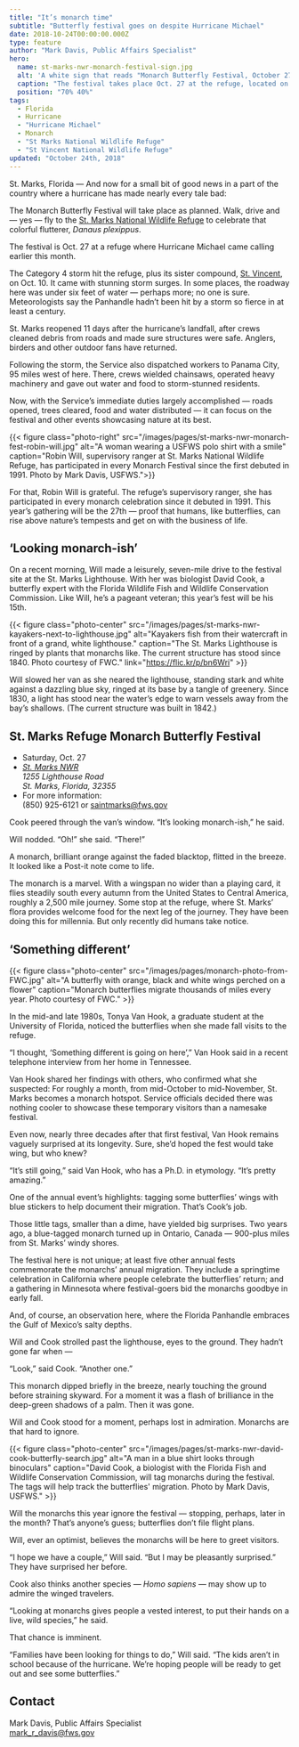 ```yaml
---
title: "It’s monarch time"
subtitle: "Butterfly festival goes on despite Hurricane Michael"
date: 2018-10-24T00:00:00.000Z
type: feature
author: "Mark Davis, Public Affairs Specialist"
hero:
  name: st-marks-nwr-monarch-festival-sign.jpg
  alt: 'A white sign that reads "Monarch Butterfly Festival, October 27th, St. Marks NWR, 850-925-6121"'
  caption: "The festival takes place Oct. 27 at the refuge, located on Apalachee Bay on the Florida Panhandle. Photo by Mark Davis, USFWS."
  position: "70% 40%"
tags:
  - Florida
  - Hurricane
  - "Hurricane Michael"
  - Monarch
  - "St Marks National Wildlife Refuge"
  - "St Vincent National Wildlife Refuge"
updated: "October 24th, 2018"
---
```


St. Marks, Florida &mdash; And now for a small bit of good news in a part of the country where a hurricane has made nearly every tale bad:

The Monarch Butterfly Festival will take place as planned. Walk, drive and &mdash; yes &mdash; fly to the [St. Marks National Wildlife Refuge](https://www.fws.gov/refuge/st_marks/) to celebrate that colorful flutterer, _Danaus plexippus_.

The festival is Oct. 27 at a refuge where Hurricane Michael came calling earlier this month.

The Category 4 storm hit the refuge, plus its sister compound, [St. Vincent](https://www.fws.gov/refuge/st_vincent/), on Oct. 10. It came with stunning storm surges. In some places, the roadway here was under six feet of water &mdash; perhaps more; no one is sure. Meteorologists say the Panhandle hadn’t been hit by a storm so fierce in at least a century.

St. Marks reopened 11 days after the hurricane’s landfall, after crews cleaned debris from roads and made sure structures were safe. Anglers, birders and other outdoor fans have returned.

Following the storm, the Service also dispatched workers to Panama City, 95 miles west of here. There, crews wielded chainsaws, operated heavy machinery and gave out water and food to storm-stunned residents.

Now, with the Service’s immediate duties largely accomplished &mdash; roads opened, trees cleared, food and water distributed &mdash; it can focus on the festival and other events showcasing nature at its best.

{{< figure class="photo-right" src="/images/pages/st-marks-nwr-monarch-fest-robin-will.jpg" alt="A woman wearing a USFWS polo shirt with a smile" caption="Robin Will, supervisory ranger at St. Marks National Wildlife Refuge, has participated in every Monarch Festival since the first debuted in 1991. Photo by Mark Davis, USFWS.">}}

For that, Robin Will is grateful. The refuge’s supervisory ranger, she has participated in every monarch celebration since it debuted in 1991. This year’s gathering will be the 27th &mdash; proof that humans, like butterflies, can rise above nature’s tempests and get on with the business of life.

## ‘Looking monarch-ish’

On a recent morning, Will made a leisurely, seven-mile drive to the festival site at the St. Marks Lighthouse. With her was biologist David Cook, a butterfly expert with the Florida Wildlife Fish and Wildlife Conservation Commission. Like Will, he’s a pageant veteran; this year’s fest will be his 15th.

{{< figure class="photo-center" src="/images/pages/st-marks-nwr-kayakers-next-to-lighthouse.jpg" alt="Kayakers fish from their watercraft in front of a grand, white lighthouse." caption="The St. Marks Lighthouse is ringed by plants that monarchs like. The current structure has stood since 1840. Photo courtesy of FWC." link="https://flic.kr/p/bn6Wri" >}}

Will slowed her van as she neared the lighthouse, standing stark and white against a dazzling blue sky, ringed at its base by a tangle of greenery. Since 1830, a light has stood near the water’s edge to warn vessels away from the bay’s shallows. (The current structure was built in 1842.)

<div class="explainer">
  <h2>St. Marks Refuge Monarch Butterfly Festival</h2>
  <ul>
    <li>Saturday, Oct. 27</li>
    <li><address><a href="">St. Marks NWR</a><br>1255 Lighthouse Road<br> St. Marks, Florida, 32355</address></li>
    <li>For more information:<br> (850) 925-6121 or <a href="mailto:saintmarks@fws.gov">saintmarks@fws.gov</a></li>
  </ul>
</div>

Cook peered through the van’s window. “It’s looking monarch-ish,” he said.

Will nodded. “Oh!” she said. “There!”

A monarch, brilliant orange against the faded blacktop, flitted in the breeze. It looked like a Post-it note come to life.

The monarch is a marvel. With a wingspan no wider than a playing card, it flies steadily south every autumn from the United States to Central America, roughly a 2,500 mile journey. Some stop at the refuge, where St. Marks’ flora provides welcome food for the next leg of the journey.
They have been doing this for millennia. But only recently did humans take notice.

## ‘Something different’

{{< figure class="photo-center" src="/images/pages/monarch-photo-from-FWC.jpg" alt="A butterfly with orange, black and white wings perched on a flower" caption="Monarch butterflies migrate thousands of miles every year. Photo courtesy of FWC." >}}

In the mid-and late 1980s, Tonya Van Hook, a graduate student at the University of Florida, noticed the butterflies when she made fall visits to the refuge.

“I thought, ‘Something different is going on here’,” Van Hook said in a recent telephone interview from her home in Tennessee.

Van Hook shared her findings with others, who confirmed what she suspected: For roughly a month, from mid-October to mid-November, St. Marks becomes a monarch hotspot. Service officials decided there was nothing cooler to showcase these temporary visitors than a namesake festival.

Even now, nearly three decades after that first festival, Van Hook remains vaguely surprised at its longevity. Sure, she’d hoped the fest would take wing, but who knew?

“It’s still going,” said Van Hook, who has a Ph.D. in etymology. “It’s pretty amazing.”

One of the annual event’s highlights: tagging some butterflies’ wings with blue stickers to help document their migration. That’s Cook’s job.

Those little tags, smaller than a dime, have yielded big surprises. Two years ago, a blue-tagged monarch turned up in Ontario, Canada &mdash; 900-plus miles from St. Marks’ windy shores.

The festival here is not unique; at least five other annual fests commemorate the monarchs’ annual migration. They include a springtime celebration in California where people celebrate the butterflies’ return; and a gathering in Minnesota where festival-goers bid the monarchs goodbye in early fall.

And, of course, an observation here, where the Florida Panhandle embraces the Gulf of Mexico’s salty depths.

Will and Cook strolled past the lighthouse, eyes to the ground. They hadn’t gone far when &mdash;

“Look,” said Cook. “Another one.”

This monarch dipped briefly in the breeze, nearly touching the ground before straining skyward. For a moment it was a flash of brilliance in the deep-green shadows of a palm. Then it was gone.

Will and Cook stood for a moment, perhaps lost in admiration. Monarchs are that hard to ignore.

{{< figure class="photo-center" src="/images/pages/st-marks-nwr-david-cook-butterfly-search.jpg" alt="A man in a blue shirt looks through binoculars" caption="David Cook, a biologist with the Florida Fish and Wildlife Conservation Commission, will tag monarchs during the festival. The tags will help track the butterflies' migration. Photo by Mark Davis, USFWS." >}}

Will the monarchs this year ignore the festival &mdash; stopping, perhaps, later in the month? That’s anyone’s guess; butterflies don’t file flight plans.

Will, ever an optimist, believes the monarchs will be here to greet visitors.

“I hope we have a couple,” Will said. “But I may be pleasantly surprised.” They have surprised her before.

Cook also thinks another species &mdash; _Homo sapiens_ &mdash; may show up to admire the winged travelers.

“Looking at monarchs gives people a vested interest, to put their hands on a live, wild species,” he said.

That chance is imminent.

“Families have been looking for things to do,” Will said. “The kids aren’t in school because of the hurricane. We’re hoping people will be ready to get out and see some butterflies.”

## Contact

Mark Davis, Public Affairs Specialist  
[mark_r_davis@fws.gov](mailto:mark_r_davis@fws.gov)
